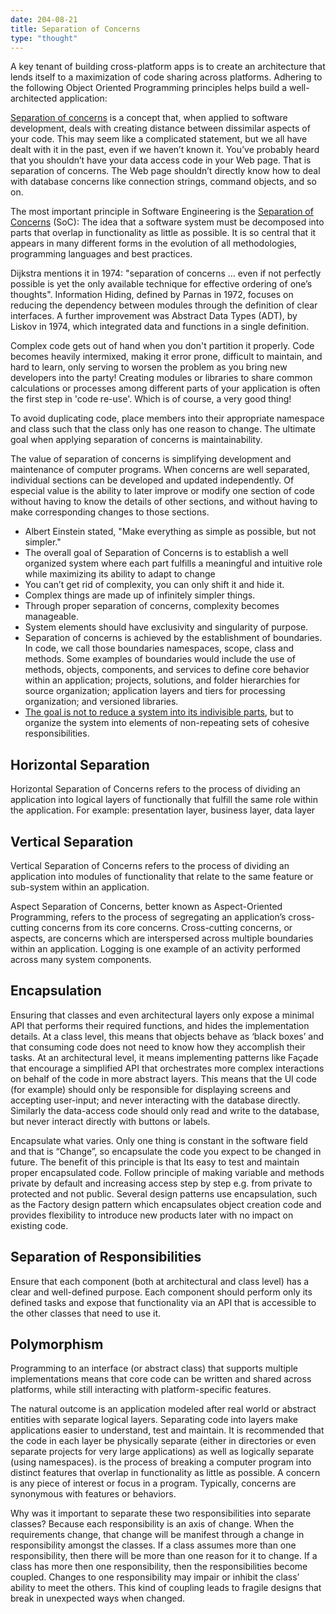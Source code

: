 ```yaml
---
date: 204-08-21
title: Separation of Concerns
type: "thought"
---
```


A key tenant of building cross-platform apps is to create an architecture that lends itself to a maximization of code sharing across platforms. Adhering to the following Object Oriented Programming principles helps build a well-architected application:

[Separation of concerns](http://effectivesoftwaredesign.com/2012/02/05/separation-of-concerns/) is a concept that, when applied to software development, deals with creating distance between dissimilar aspects of your code. This may seem like a complicated statement, but we all have dealt with it in the past, even if we haven’t known it. You’ve probably heard that you shouldn’t have your data access code in your Web page. That is separation of concerns. The Web page shouldn’t directly know how to deal with database concerns like connection strings, command objects, and so on. 

The most important principle in Software Engineering is the [Separation of Concerns](http://weblogs.asp.net/arturtrosin/archive/2009/01/26/separation-of-concern-vs-single-responsibility-principle-soc-vs-srp.aspx) (SoC): The idea that a software system must be decomposed into parts that overlap in functionality as little as possible. It is so central that it appears in many different forms in the evolution of all methodologies, programming languages and best practices.

Dijkstra mentions it in 1974: "separation of concerns … even if not perfectly possible is yet the only available technique for effective ordering of one’s thoughts". Information Hiding, defined by Parnas in 1972, focuses on reducing the dependency between modules through the definition of clear interfaces. A further improvement was Abstract Data Types (ADT), by Liskov in 1974, which integrated data and functions in a single definition.

Complex code gets out of hand when you don't partition it properly. Code becomes heavily intermixed, making it error prone, difficult to maintain, and hard to learn, only serving to worsen the problem as you bring new developers into the party! Creating modules or libraries to share common calculations or processes among different parts of your application is often the first step in 'code re-use'. Which is of course, a very good thing!

To avoid duplicating code, place members into their appropriate namespace and class such that the class only has one reason to change. The ultimate goal when applying separation of concerns is maintainability. 

The value of separation of concerns is simplifying development and maintenance of computer programs. When concerns are well separated, individual sections can be developed and updated independently. Of especial value is the ability to later improve or modify one section of code without having to know the details of other sections, and without having to make corresponding changes to those sections.

- Albert Einstein stated, "Make everything as simple as possible, but not simpler." 
- The overall goal of Separation of Concerns is to establish a well organized system where each part fulfills a meaningful and intuitive role while maximizing its ability to adapt to change
- You can’t get rid of complexity, you can only shift it and hide it.
- Complex things are made up of infinitely simpler  things. 
- Through proper separation of concerns, complexity becomes manageable.  
- System elements should have exclusivity and singularity of purpose.
- Separation of concerns is achieved by the establishment of boundaries. In code, we call those boundaries namespaces, scope, class and methods. Some examples of boundaries would include the use of methods, objects, components, and services to define core behavior within an application; projects, solutions, and folder hierarchies for source organization; application layers and tiers for processing organization; and versioned libraries.
- [The goal is not to reduce a system into its indivisible parts](http://aspiringcraftsman.com/2008/01/03/art-of-separation-of-concerns/), but to organize the system into elements of non-repeating sets of cohesive responsibilities.


## Horizontal Separation

Horizontal Separation of Concerns refers to the process of dividing an application into logical layers of functionally that fulfill the same role within the application. For example: presentation layer, business layer, data layer

## Vertical Separation

Vertical Separation of Concerns refers to the process of dividing an application into modules of functionality that relate to the same feature or sub-system within an application.

Aspect Separation of Concerns, better known as Aspect-Oriented Programming, refers to the process of segregating an application’s cross-cutting concerns from its core concerns. Cross-cutting concerns, or aspects, are concerns which are interspersed across multiple boundaries within an application. Logging is one example of an activity performed across many system components.

## Encapsulation

Ensuring that classes and even architectural layers only expose a minimal API that performs their required functions, and hides the implementation details. At a class level, this means that objects behave as ‘black boxes’ and that consuming code does not need to know how they accomplish their tasks. At an architectural level, it means implementing patterns like Façade that encourage a simplified API that orchestrates more complex interactions on behalf of the code in more abstract layers. This means that the UI code (for example) should only be responsible for displaying screens and accepting user-input; and never interacting with the database directly. Similarly the data-access code should only read and write to the database, but never interact directly with buttons or labels.

Encapsulate what varies. Only one thing is constant in the software field and that is “Change”, so encapsulate the code you expect to be changed in future. The benefit of this principle is that Its easy to test and maintain proper encapsulated code. Follow principle of making variable and methods private by default and increasing access step by step e.g. from private to protected and not public. Several design patterns use encapsulation, such as the Factory design pattern which encapsulates object creation code and provides flexibility to introduce new products later with no impact on existing code.


## Separation of Responsibilities

Ensure that each component (both at architectural and class level) has a clear and well-defined purpose. Each component should perform only its defined tasks and expose that functionality via an API that is accessible to the other classes that need to use it.

## Polymorphism 

Programming to an interface (or abstract class) that supports multiple implementations means that core code can be written and shared across platforms, while still interacting with platform-specific features.

The natural outcome is an application modeled after real world or abstract entities with separate logical layers. Separating code into layers make applications easier to understand, test and maintain. It is recommended that the code in each layer be physically separate (either in directories or even separate projects for very large applications) as well as logically separate (using namespaces). is the process of breaking a computer program into distinct features that overlap in functionality as little as possible. A concern is any piece of interest or focus in a program. Typically, concerns are synonymous with features or behaviors.

Why was it important to separate these two responsibilities into separate classes? Because each responsibility is an axis of change. When the requirements change, that change will be manifest through a change in responsibility amongst the classes. If a class assumes more than one responsibility, then there will be more than one reason for it to change. If a class has more then one responsibility, then the responsibilities become coupled. Changes to one responsibility may impair or inhibit the class’ ability to meet the others. This kind of coupling leads to fragile designs that break in unexpected ways when changed.

